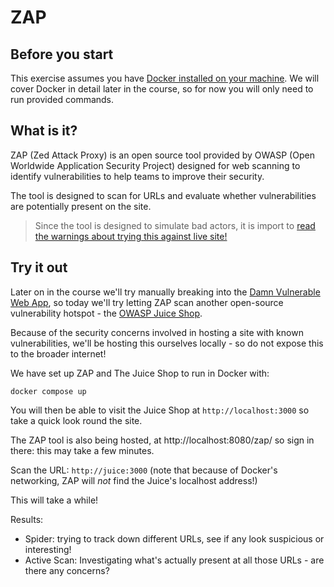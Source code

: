 # ZAP

## Before you start

This exercise assumes you have [Docker installed on your machine](https://docs.docker.com/engine/install/). We will cover Docker in detail later in the course, so for now you will only need to run provided commands. 

## What is it?

ZAP (Zed Attack Proxy) is an open source tool provided by OWASP (Open Worldwide Application Security Project) designed for web scanning to identify vulnerabilities to help teams to improve their security.

The tool is designed to scan for URLs and evaluate whether vulnerabilities are potentially present on the site.

> Since the tool is designed to simulate bad actors, it is import to [read the warnings about trying this against live site!](https://www.zaproxy.org/faq/is-there-any-danger-when-scanning-with-zap-against-a-live-website-e-g-create-delete-update-corrupt-data/)

## Try it out

Later on in the course we'll try manually breaking into the [Damn Vulnerable Web App](https://github.com/digininja/DVWA), so today we'll try letting ZAP scan another open-source vulnerability hotspot - the [OWASP Juice Shop](https://owasp.org/www-project-juice-shop/).

Because of the security concerns involved in hosting a site with known vulnerabilities, we'll be hosting this ourselves locally - so do not expose this to the broader internet!

We have set up ZAP and The Juice Shop to run in Docker with:

`docker compose up`

You will then be able to visit the Juice Shop at `http://localhost:3000` so take a quick look round the site.

The ZAP tool is also being hosted, at http://localhost:8080/zap/ so sign in there: this may take a few minutes.

Scan the URL: `http://juice:3000` (note that because of Docker's networking, ZAP will *not* find the Juice's localhost address!)

This will take a while!

Results:
* Spider: trying to track down different URLs, see if any look suspicious or interesting!
* Active Scan: Investigating what's actually present at all those URLs - are there any concerns?
